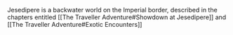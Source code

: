 Jesedipere is a backwater world on the Imperial border, described in the chapters entitled [[The Traveller Adventure#Showdown at Jesedipere]] and [[The Traveller Adventure#Exotic Encounters]]
